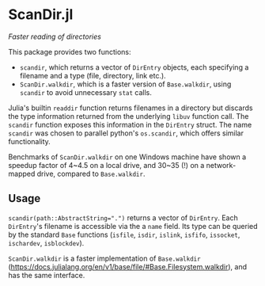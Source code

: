# ScanDir.jl

*Faster reading of directories*

This package provides two functions:
 - `scandir`, which returns a vector of `DirEntry` objects, each specifying a filename and a type (file, directory, link etc.).
 - `ScanDir.walkdir`, which is a faster version of `Base.walkdir`, using `scandir` to avoid unnecessary `stat` calls.

Julia's builtin `readdir` function returns filenames in a directory but discards the type information returned from the underlying `libuv` function call.
The `scandir` function exposes this information in the `DirEntry` struct. 
The name `scandir` was chosen to parallel python's `os.scandir`, which offers similar functionality.

Benchmarks of `ScanDir.walkdir` on one Windows machine have shown a speedup factor of 4\~4.5 on a local drive, and 30\~35 (!) on a network-mapped drive, compared to `Base.walkdir`.


## Usage
`scandir(path::AbstractString=".")` returns a vector of `DirEntry`. 
Each `DirEntry`'s filename is accessible via the a `name` field. 
Its type can be queried by the standard `Base` functions (`isfile`, `isdir`, `islink`, `isfifo`, `issocket`, `ischardev`, `isblockdev`).

`ScanDir.walkdir` is a faster implementation of `Base.walkdir` (https://docs.julialang.org/en/v1/base/file/#Base.Filesystem.walkdir), and has the same interface.

